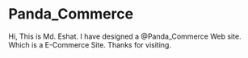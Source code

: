 # Panda_Commerce
Hi, This is Md. Eshat. I have designed a @Panda_Commerce Web site. Which is a E-Commerce Site. Thanks for visiting. 
